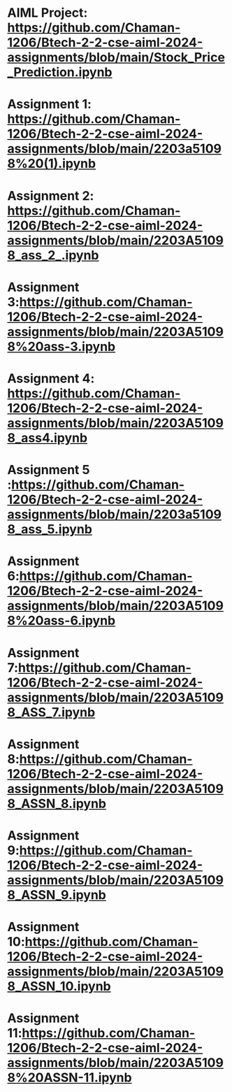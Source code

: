 # AIML Project: https://github.com/Chaman-1206/Btech-2-2-cse-aiml-2024-assignments/blob/main/Stock_Price_Prediction.ipynb 
# Assignment 1: https://github.com/Chaman-1206/Btech-2-2-cse-aiml-2024-assignments/blob/main/2203a51098%20(1).ipynb
# Assignment 2: https://github.com/Chaman-1206/Btech-2-2-cse-aiml-2024-assignments/blob/main/2203A51098_ass_2_.ipynb
# Assignment 3:https://github.com/Chaman-1206/Btech-2-2-cse-aiml-2024-assignments/blob/main/2203A51098%20ass-3.ipynb
# Assignment 4: https://github.com/Chaman-1206/Btech-2-2-cse-aiml-2024-assignments/blob/main/2203A51098_ass4.ipynb
# Assignment 5 :https://github.com/Chaman-1206/Btech-2-2-cse-aiml-2024-assignments/blob/main/2203a51098_ass_5.ipynb
# Assignment 6:https://github.com/Chaman-1206/Btech-2-2-cse-aiml-2024-assignments/blob/main/2203A51098%20ass-6.ipynb
# Assignment 7:https://github.com/Chaman-1206/Btech-2-2-cse-aiml-2024-assignments/blob/main/2203A51098_ASS_7.ipynb
# Assignment 8:https://github.com/Chaman-1206/Btech-2-2-cse-aiml-2024-assignments/blob/main/2203A51098_ASSN_8.ipynb
# Assignment 9:https://github.com/Chaman-1206/Btech-2-2-cse-aiml-2024-assignments/blob/main/2203A51098_ASSN_9.ipynb
# Assignment 10:https://github.com/Chaman-1206/Btech-2-2-cse-aiml-2024-assignments/blob/main/2203A51098_ASSN_10.ipynb
# Assignment 11:https://github.com/Chaman-1206/Btech-2-2-cse-aiml-2024-assignments/blob/main/2203A51098%20ASSN-11.ipynb
